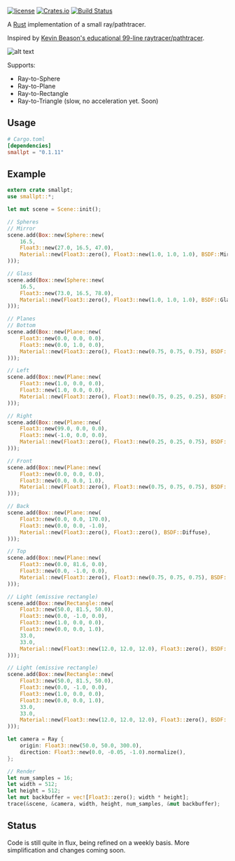 [![license](https://img.shields.io/github/license/mashape/apistatus.svg)]()
[![Crates.io](https://img.shields.io/crates/v/smallpt.svg)](https://crates.io/crates/smallpt)
[![Build Status](https://travis-ci.org/zigguratvertigo/smallpt-rs.svg?branch=master)](https://travis-ci.org/zigguratvertigo/smallpt-rs)

A [Rust](https://www.rust-lang.org/) implementation of a small ray/pathtracer.

Inspired by [Kevin Beason's educational 99-line raytracer/pathtracer](http://www.kevinbeason.com/smallpt/).

![alt text](https://github.com/zigguratvertigo/smallpt-rs/blob/master/smallpt.png)

Supports:
- Ray-to-Sphere
- Ray-to-Plane
- Ray-to-Rectangle
- Ray-to-Triangle (slow, no acceleration yet. Soon)

Usage
-----

```toml
# Cargo.toml
[dependencies]
smallpt = "0.1.11"
```

Example
-------
```rust
extern crate smallpt;
use smallpt::*;

let mut scene = Scene::init();

// Spheres
// Mirror
scene.add(Box::new(Sphere::new(
    16.5,
    Float3::new(27.0, 16.5, 47.0),
    Material::new(Float3::zero(), Float3::new(1.0, 1.0, 1.0), BSDF::Mirror),
)));

// Glass
scene.add(Box::new(Sphere::new(
    16.5,
    Float3::new(73.0, 16.5, 78.0),
    Material::new(Float3::zero(), Float3::new(1.0, 1.0, 1.0), BSDF::Glass),
)));

// Planes
// Bottom
scene.add(Box::new(Plane::new(
    Float3::new(0.0, 0.0, 0.0),
    Float3::new(0.0, 1.0, 0.0),
    Material::new(Float3::zero(), Float3::new(0.75, 0.75, 0.75), BSDF::Diffuse),
)));

// Left
scene.add(Box::new(Plane::new(
    Float3::new(1.0, 0.0, 0.0),
    Float3::new(1.0, 0.0, 0.0),
    Material::new(Float3::zero(), Float3::new(0.75, 0.25, 0.25), BSDF::Diffuse),
)));

// Right
scene.add(Box::new(Plane::new(
    Float3::new(99.0, 0.0, 0.0),
    Float3::new(-1.0, 0.0, 0.0),
    Material::new(Float3::zero(), Float3::new(0.25, 0.25, 0.75), BSDF::Diffuse),
)));

// Front
scene.add(Box::new(Plane::new(
    Float3::new(0.0, 0.0, 0.0),
    Float3::new(0.0, 0.0, 1.0),
    Material::new(Float3::zero(), Float3::new(0.75, 0.75, 0.75), BSDF::Diffuse),
)));

// Back
scene.add(Box::new(Plane::new(
    Float3::new(0.0, 0.0, 170.0),
    Float3::new(0.0, 0.0, -1.0),
    Material::new(Float3::zero(), Float3::zero(), BSDF::Diffuse),
)));

// Top
scene.add(Box::new(Plane::new(
    Float3::new(0.0, 81.6, 0.0),
    Float3::new(0.0, -1.0, 0.0),
    Material::new(Float3::zero(), Float3::new(0.75, 0.75, 0.75), BSDF::Diffuse),
)));

// Light (emissive rectangle)
scene.add(Box::new(Rectangle::new(
    Float3::new(50.0, 81.5, 50.0),
    Float3::new(0.0, -1.0, 0.0),
    Float3::new(1.0, 0.0, 0.0),
    Float3::new(0.0, 0.0, 1.0),
    33.0,
    33.0,
    Material::new(Float3::new(12.0, 12.0, 12.0), Float3::zero(), BSDF::Diffuse),
)));

// Light (emissive rectangle)
scene.add(Box::new(Rectangle::new(
    Float3::new(50.0, 81.5, 50.0),
    Float3::new(0.0, -1.0, 0.0),
    Float3::new(1.0, 0.0, 0.0),
    Float3::new(0.0, 0.0, 1.0),
    33.0,
    33.0,
    Material::new(Float3::new(12.0, 12.0, 12.0), Float3::zero(), BSDF::Diffuse),
)));    

let camera = Ray {
    origin: Float3::new(50.0, 50.0, 300.0),
    direction: Float3::new(0.0, -0.05, -1.0).normalize(),
};

// Render
let num_samples = 16;
let width = 512;
let height = 512;
let mut backbuffer = vec![Float3::zero(); width * height];   
trace(&scene, &camera, width, height, num_samples, &mut backbuffer);
```

Status
------
Code is still quite in flux, being refined on a weekly basis. More simplification and changes coming soon.
